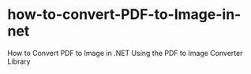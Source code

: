 # how-to-convert-PDF-to-Image-in-net
How to Convert PDF to Image in .NET Using the PDF to Image Converter Library
